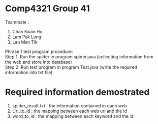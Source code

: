 # Comp4321 Group 41
Teammate :   
1. Chan Kwan Ho  
2. Lam Pak Lung  
3. Lau Man Tik  

Phrase 1 test program procedure:  
Step 1: Run the spider in program spider.java (collecting information from the web and store into database)  
Step 2: Run test program in program Test.java (write the required information into txt file)  

# Required information demostrated  
1. spider_result.txt : the information contained in each web  
2. Url_to_id : the mapping between each web url and the id  
3. word_to_id : the mapping between each keyword and the id  

